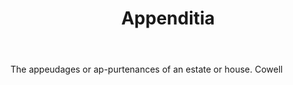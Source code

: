 ---
title: Appenditia
letter: A
permalink: "/definitions/appenditia.html"
body: The appeudages or ap-purtenances of an estate or house. Cowell
published_at: '2018-07-07'
layout: post
---